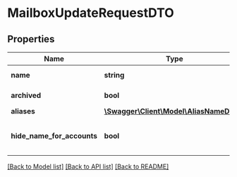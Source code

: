 # MailboxUpdateRequestDTO

## Properties
Name | Type | Description | Notes
------------ | ------------- | ------------- | -------------
**name** | **string** | Mailbox name | 
**archived** | **bool** | Mailbox archived | 
**aliases** | [**\Swagger\Client\Model\AliasNameDTO[]**](AliasNameDTO.md) |  | 
**hide_name_for_accounts** | **bool** | Hide mailbox name/aliases from other accounts | 

[[Back to Model list]](../../README.md#documentation-for-models) [[Back to API list]](../../README.md#documentation-for-api-endpoints) [[Back to README]](../../README.md)

